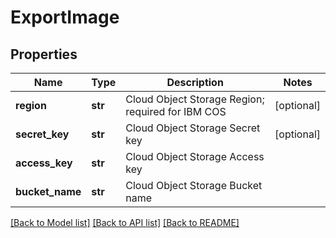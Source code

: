 # ExportImage

## Properties
Name | Type | Description | Notes
------------ | ------------- | ------------- | -------------
**region** | **str** | Cloud Object Storage Region; required for IBM COS | [optional] 
**secret_key** | **str** | Cloud Object Storage Secret key | [optional] 
**access_key** | **str** | Cloud Object Storage Access key | 
**bucket_name** | **str** | Cloud Object Storage Bucket name | 

[[Back to Model list]](../README.md#documentation-for-models) [[Back to API list]](../README.md#documentation-for-api-endpoints) [[Back to README]](../README.md)


